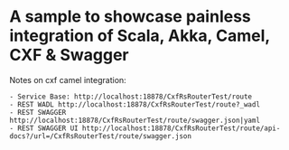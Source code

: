 # A sample to showcase painless integration of Scala, Akka, Camel, CXF & Swagger


Notes on cxf camel integration:

    - Service Base: http://localhost:18878/CxfRsRouterTest/route
    - REST WADL http://localhost:18878/CxfRsRouterTest/route?_wadl
    - REST SWAGGER http://localhost:18878/CxfRsRouterTest/route/swagger.json|yaml
    - REST SWAGGER UI http://localhost:18878/CxfRsRouterTest/route/api-docs?/url=/CxfRsRouterTest/route/swagger.json
